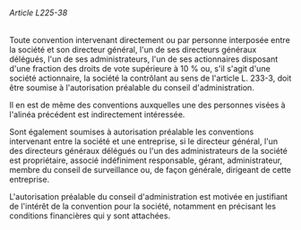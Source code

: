 ###### Article L225-38

Toute convention intervenant directement ou par personne interposée entre la société et son directeur général, l'un de ses directeurs généraux délégués, l'un de ses administrateurs, l'un de ses actionnaires disposant d'une fraction des droits de vote supérieure à 10 % ou, s'il s'agit d'une société actionnaire, la société la contrôlant au sens de l'article L. 233-3, doit être soumise à l'autorisation préalable du conseil d'administration.

Il en est de même des conventions auxquelles une des personnes visées à l'alinéa précédent est indirectement intéressée.

Sont également soumises à autorisation préalable les conventions intervenant entre la société et une entreprise, si le directeur général, l'un des directeurs généraux délégués ou l'un des administrateurs de la société est propriétaire, associé indéfiniment responsable, gérant, administrateur, membre du conseil de surveillance ou, de façon générale, dirigeant de cette entreprise.

L'autorisation préalable du conseil d'administration est motivée en justifiant de l'intérêt de la convention pour la société, notamment en précisant les conditions financières qui y sont attachées.

